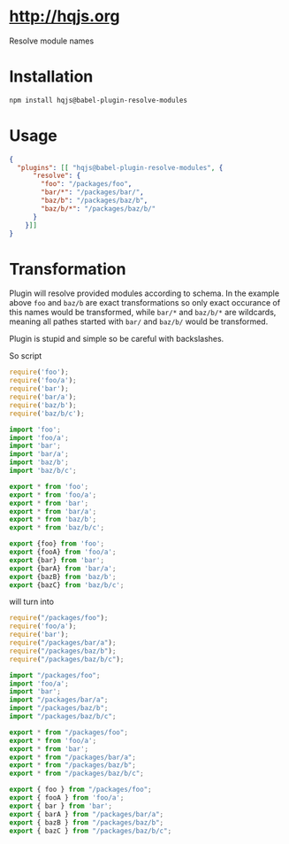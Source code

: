 # http://hqjs.org
Resolve module names

# Installation
```sh
npm install hqjs@babel-plugin-resolve-modules
```

# Usage
```json
{
  "plugins": [[ "hqjs@babel-plugin-resolve-modules", {
      "resolve": {
        "foo": "/packages/foo",
        "bar/*": "/packages/bar/",
        "baz/b": "/packages/baz/b",
        "baz/b/*": "/packages/baz/b/"
      }
    }]]
}
```

# Transformation
Plugin will resolve provided modules according to schema. In the example above `foo` and `baz/b` are exact transformations so only exact occurance of this names would be transformed, while `bar/*` and `baz/b/*` are wildcards, meaning all pathes started with `bar/` and `baz/b/` would be transformed.

Plugin is stupid and simple so be careful with backslashes.

So script
```js
require('foo');
require('foo/a');
require('bar');
require('bar/a');
require('baz/b');
require('baz/b/c');

import 'foo';
import 'foo/a';
import 'bar';
import 'bar/a';
import 'baz/b';
import 'baz/b/c';

export * from 'foo';
export * from 'foo/a';
export * from 'bar';
export * from 'bar/a';
export * from 'baz/b';
export * from 'baz/b/c';

export {foo} from 'foo';
export {fooA} from 'foo/a';
export {bar} from 'bar';
export {barA} from 'bar/a';
export {bazB} from 'baz/b';
export {bazC} from 'baz/b/c';
```

will turn into

```js
require("/packages/foo");
require('foo/a');
require('bar');
require("/packages/bar/a");
require("/packages/baz/b");
require("/packages/baz/b/c");

import "/packages/foo";
import 'foo/a';
import 'bar';
import "/packages/bar/a";
import "/packages/baz/b";
import "/packages/baz/b/c";

export * from "/packages/foo";
export * from 'foo/a';
export * from 'bar';
export * from "/packages/bar/a";
export * from "/packages/baz/b";
export * from "/packages/baz/b/c";

export { foo } from "/packages/foo";
export { fooA } from 'foo/a';
export { bar } from 'bar';
export { barA } from "/packages/bar/a";
export { bazB } from "/packages/baz/b";
export { bazC } from "/packages/baz/b/c";
```
